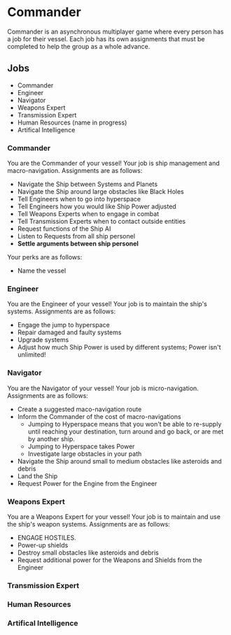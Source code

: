 Commander
======

Commander is an asynchronous multiplayer game where every person has a job for their vessel. Each job has its own assignments that must be completed to help the group as a whole advance.

## Jobs

- Commander
- Engineer
- Navigator
- Weapons Expert
- Transmission Expert
- Human Resources (name in progress)
- Artifical Intelligence

### Commander

You are the Commander of your vessel! Your job is ship management and macro-navigation. Assignments are as follows:
- Navigate the Ship between Systems and Planets
- Navigate the Ship around large obstacles like Black Holes
- Tell Engineers when to go into hyperspace
- Tell Engineers how you would like Ship Power adjusted
- Tell Weapons Experts when to engage in combat
- Tell Transmission Experts when to contact outside entities
- Request functions of the Ship AI
- Listen to Requests from all ship personel
- **Settle arguments between ship personel**

Your perks are as follows:
- Name the vessel
	
	
### Engineer

You are the Engineer of your vessel! Your job is to maintain the ship's systems. Assignments are as follows:
- Engage the jump to hyperspace
- Repair damaged and faulty systems
- Upgrade systems
- Adjust how much Ship Power is used by different systems; Power isn't unlimited!
	

### Navigator

You are the Navigator of your vessel! Your job is micro-navigation. Assignments are as follows:
- Create a suggested maco-navigation route
- Inform the Commander of the cost of macro-navigations
	- Jumping to Hyperspace means that you won't be able to re-supply until reaching your destination, turn around and go back, or are met by another ship.
	- Jumping to Hyperspace takes Power
	- Investigate large obstacles in your path
- Navigate the Ship around small to medium obstacles like asteroids and debris
- Land the Ship
- Request Power for the Engine from the Engineer


### Weapons Expert
You are a Weapons Expert for your vessel! Your job is to maintain and use the ship's weapon systems. Assignments are as follows:
- ENGAGE HOSTILES.
- Power-up shields
- Destroy small obstacles like asteroids and debris
- Request additional power for the Weapons and Shields from the Engineer
	

### Transmission Expert
### Human Resources
### Artifical Intelligence


























